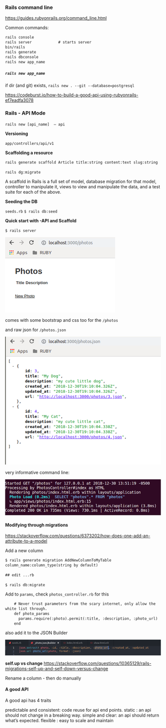 ### Rails command line

https://guides.rubyonrails.org/command_line.html


Common commands:
```
rails console
rails server            # starts server
bin/rails
rails generate
rails dbconsole
rails new app_name
```


##### `rails new app_name`

if dir (and git) exists,
`rails new . --git --database=postgresql` 



https://codeburst.io/how-to-build-a-good-api-using-rubyonrails-ef7eadfa3078

### Rails - API Mode

`rails new [api_name]  — api`

**Versioning**

`app/controllers/api/v1`

**Scaffolding a resource**

```
rails generate scaffold Article title:string content:text slug:string

rails dg:migrate
```

 A scaffold in Rails is a full set of model, database migration for that model, controller to manipulate it, views to view and manipulate the data, and a test suite for each of the above.


**Seeding the DB**

`seeds.rb`
`$ rails db:seed`


**Quick start with -API and Scaffold**

`$ rails server`

![](2018-12-30-13-52-51.png)

comes with some bootstrap and css too for the `/photos`


and raw json for `/photos.json`

![](2018-12-30-14-11-06.png)



very informative command line:

![](2018-12-30-13-53-20.png)



#### Modifying through migrations

https://stackoverflow.com/questions/6373202/how-does-one-add-an-attribute-to-a-model


Add a new column
```
$ rails generate migration AddNewColumnToMyTable column_name:column_type(string by default)

## edit ...rb

$ rails db:migrate
```

Add to `params`, check `photos_controller.rb` for this

```
    # Never trust parameters from the scary internet, only allow the white list through.
    def photo_params
      params.require(:photo).permit(:title, :description, :photo_url)
    end
```


also add it to the JSON Builder

![](2018-12-30-14-43-58.png)


**self.up vs change**
https://stackoverflow.com/questions/10365129/rails-migrations-self-up-and-self-down-versus-change


Rename a column - then do manually



#### A good API

A good api has 4 traits

predictable and consistent: code reuse for api end points.
static : an api should not change in a breaking way.
simple and clear: an api should return what’s expected.
flexible : easy to scale and maintain